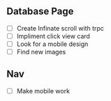 ## Database Page
  * [ ] Create Infinate scroll with trpc
  * [ ] Impliment click view card
  * [ ] Look for a mobile design
  * [ ] Find new images

## Nav
  * [ ] Make mobile work